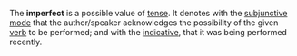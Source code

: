 The **imperfect** is a possible value of [tense](tempus.md). It denotes with the [subjunctive mode](subiunctivus.md) that the author/speaker acknowledges the possibility of the given [verb](actus.md) to be performed; and with the [indicative](indicativus.md), that it was being performed recently.
